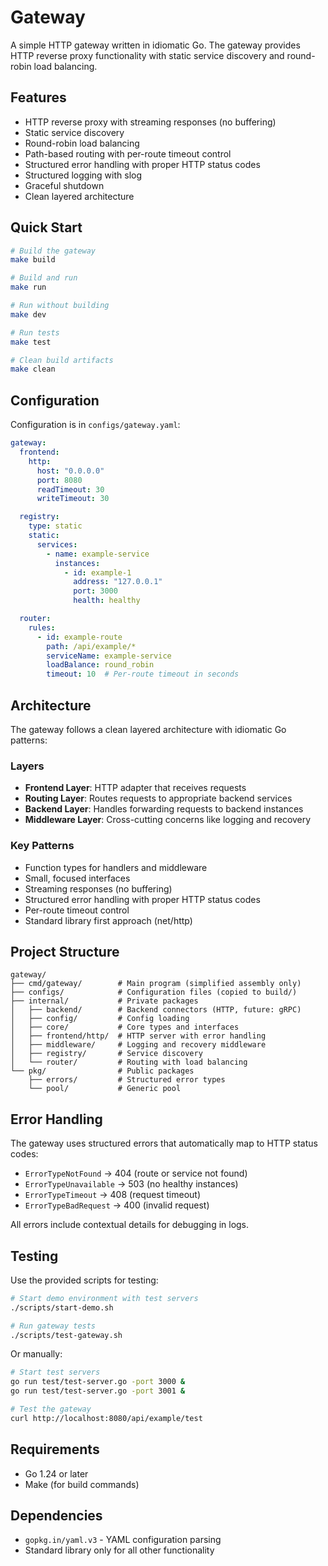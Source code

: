 # Gateway

A simple HTTP gateway written in idiomatic Go. The gateway provides HTTP reverse proxy functionality with static service discovery and round-robin load balancing.

## Features

- HTTP reverse proxy with streaming responses (no buffering)
- Static service discovery
- Round-robin load balancing
- Path-based routing with per-route timeout control
- Structured error handling with proper HTTP status codes
- Structured logging with slog
- Graceful shutdown
- Clean layered architecture

## Quick Start

```bash
# Build the gateway
make build

# Build and run
make run

# Run without building
make dev

# Run tests
make test

# Clean build artifacts
make clean
```

## Configuration

Configuration is in `configs/gateway.yaml`:

```yaml
gateway:
  frontend:
    http:
      host: "0.0.0.0"
      port: 8080
      readTimeout: 30
      writeTimeout: 30

  registry:
    type: static
    static:
      services:
        - name: example-service
          instances:
            - id: example-1
              address: "127.0.0.1"
              port: 3000
              health: healthy

  router:
    rules:
      - id: example-route
        path: /api/example/*
        serviceName: example-service
        loadBalance: round_robin
        timeout: 10  # Per-route timeout in seconds
```

## Architecture

The gateway follows a clean layered architecture with idiomatic Go patterns:

### Layers
- **Frontend Layer**: HTTP adapter that receives requests
- **Routing Layer**: Routes requests to appropriate backend services
- **Backend Layer**: Handles forwarding requests to backend instances
- **Middleware Layer**: Cross-cutting concerns like logging and recovery

### Key Patterns
- Function types for handlers and middleware
- Small, focused interfaces
- Streaming responses (no buffering)
- Structured error handling with proper HTTP status codes
- Per-route timeout control
- Standard library first approach (net/http)

## Project Structure

```
gateway/
├── cmd/gateway/        # Main program (simplified assembly only)
├── configs/            # Configuration files (copied to build/)
├── internal/           # Private packages
│   ├── backend/        # Backend connectors (HTTP, future: gRPC)
│   ├── config/         # Config loading
│   ├── core/           # Core types and interfaces
│   ├── frontend/http/  # HTTP server with error handling
│   ├── middleware/     # Logging and recovery middleware
│   ├── registry/       # Service discovery
│   └── router/         # Routing with load balancing
└── pkg/                # Public packages
    ├── errors/         # Structured error types
    └── pool/           # Generic pool
```

## Error Handling

The gateway uses structured errors that automatically map to HTTP status codes:
- `ErrorTypeNotFound` → 404 (route or service not found)
- `ErrorTypeUnavailable` → 503 (no healthy instances)
- `ErrorTypeTimeout` → 408 (request timeout)
- `ErrorTypeBadRequest` → 400 (invalid request)

All errors include contextual details for debugging in logs.

## Testing

Use the provided scripts for testing:

```bash
# Start demo environment with test servers
./scripts/start-demo.sh

# Run gateway tests
./scripts/test-gateway.sh
```

Or manually:
```bash
# Start test servers
go run test/test-server.go -port 3000 &
go run test/test-server.go -port 3001 &

# Test the gateway
curl http://localhost:8080/api/example/test
```

## Requirements

- Go 1.24 or later
- Make (for build commands)

## Dependencies

- `gopkg.in/yaml.v3` - YAML configuration parsing
- Standard library only for all other functionality